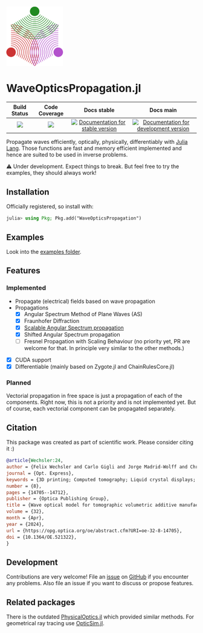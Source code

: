 <a  href="docs/src/assets/RadonKA_logo.png"><img src="docs/logo/logo.png"  width="150"></a>

# WaveOpticsPropagation.jl

| **Build Status**                          | **Code Coverage**               | **Docs stable** | **Docs main** |
|:-----------------------------------------:|:-------------------------------:|:-----------------------:|:--------------------:|
| [![][CI-img]][CI-url] | [![][codecov-img]][codecov-url]                     | [![Documentation for stable version](https://img.shields.io/badge/docs-stable-blue.svg)](https://JuliaPhysics.github.io/WaveOpticsPropagation.jl/stable) | [![Documentation for development version](https://img.shields.io/badge/docs-main-blue.svg)](https://JuliaPhysics.github.io/WaveOpticsPropagation.jl/dev)



Propagate waves efficiently, optically, physically, differentiably with [Julia Lang](https://julialang.org/).
Those functions are fast and memory efficient implemented and hence are suited to be used in inverse problems.

⚠️ Under development. Expect things to break. But feel free to try the examples, they should always work!


## Installation
Officially registered, so install with:
```julia
julia> using Pkg; Pkg.add("WaveOpticsPropagation")
```

## Examples
Look into the [examples folder](examples/).

## Features
### Implemented
* Propagate (electrical) fields based on wave propagation
* Propagations
    * [x] Angular Spectrum Method of Plane Waves (AS)
    * [x] Fraunhofer Diffraction
    * [x] [Scalable Angular Spectrum propagation](https://opg.optica.org/optica/viewmedia.cfm?uri=optica-10-11-1407&html=true)
    * [x] Shifted Angular Spectrum propagation
    * [ ] Fresnel Propagation with Scaling Behaviour (no priority yet, PR are welcome for that. In principle very similar to the other methods.)
* [x] CUDA support
* [x] Differentiable (mainly based on Zygote.jl and ChainRulesCore.jl)

### Planned
Vectorial propagation in free space is just a propagation of each of the components. Right now, this is not a priority and is not implemented yet.
But of course, each vectorial component can be propagated separately.


## Citation
This package was created as part of scientific work. Please consider citing it :)
```bibtex
@article{Wechsler:24,
author = {Felix Wechsler and Carlo Gigli and Jorge Madrid-Wolff and Christophe Moser},
journal = {Opt. Express},
keywords = {3D printing; Computed tomography; Liquid crystal displays; Material properties; Ray tracing; Refractive index},
number = {8},
pages = {14705--14712},
publisher = {Optica Publishing Group},
title = {Wave optical model for tomographic volumetric additive manufacturing},
volume = {32},
month = {Apr},
year = {2024},
url = {https://opg.optica.org/oe/abstract.cfm?URI=oe-32-8-14705},
doi = {10.1364/OE.521322},
}
```

## Development
Contributions are very welcome!
File an [issue](https://github.com/JuliaPhysics/WaveOpticsPropagation.jl/issues) on [GitHub](https://github.com/JuliaPhysics/WaveOpticsPropagation.jl) if you encounter any problems.
Also file an issue if you want to discuss or propose features.


## Related packages
There is the outdated [PhysicalOptics.jl](https://github.com/JuliaPhysics/PhysicalOptics.jl) which provided similar methods.
For geometrical ray tracing use [OpticSim.jl](https://github.com/brianguenter/OpticSim.jl).

[CI-img]: https://github.com/JuliaPhysics/WaveOpticsPropagation.jl/actions/workflows/CI.yml/badge.svg
[CI-url]: https://github.com/JuliaPhysics/WaveOpticsPropagation.jl/actions/workflows/CI.yml

[codecov-img]: https://codecov.io/gh/JuliaPhysics/WaveOpticsPropagation.jl/branch/main/graph/badge.svg?token=6XWI1M1MPB
[codecov-url]: https://codecov.io/gh/JuliaPhysics/WaveOpticsPropagation.jl
